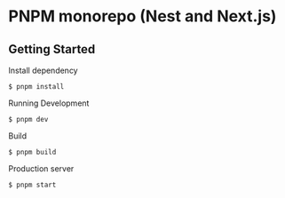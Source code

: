 # PNPM monorepo (Nest and Next.js)

## Getting Started

Install dependency
```
$ pnpm install
```

Running Development
```
$ pnpm dev
```

Build
```
$ pnpm build
```

Production server
```
$ pnpm start
```

